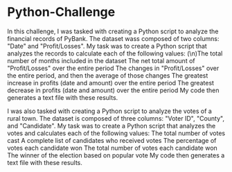 # Python-Challenge
In this challenge, I was tasked with creating a Python script to analyze the financial records of PyBank. 
The dataset wass composed of two columns: "Date" and "Profit/Losses". My task was to create a Python script that analyzes the records 
to calculate each of the following values:
    (\n)The total number of months included in the dataset
    The net total amount of "Profit/Losses" over the entire period
    The changes in "Profit/Losses" over the entire period, and then the average of those changes
    The greatest increase in profits (date and amount) over the entire period
    The greatest decrease in profits (date and amount) over the entire period
My code then generates a text file with these results. 

I was also tasked with creating a Python script to analyze the votes of a rural town. 
The dataset is composed of three columns: "Voter ID", "County", and "Candidate". My task was to create a Python script 
that analyzes the votes and calculates each of the following values:
    The total number of votes cast
    A complete list of candidates who received votes
    The percentage of votes each candidate won
    The total number of votes each candidate won
    The winner of the election based on popular vote
My code then generates a text file with these results. 
